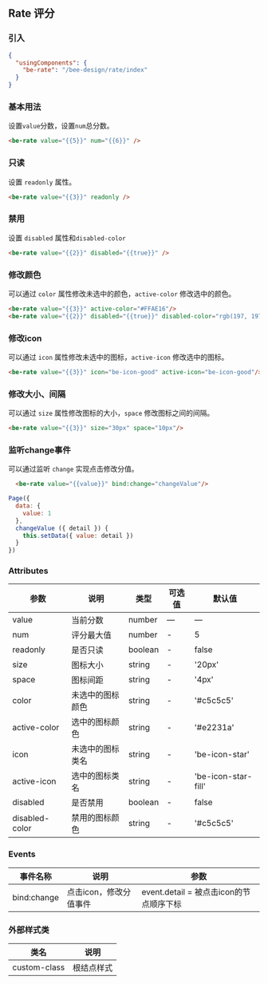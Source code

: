 ## Rate 评分

### 引入

```json
{
  "usingComponents": {
    "be-rate": "/bee-design/rate/index"
  }
}
```

### 基本用法

设置`value`分数，设置`num`总分数。

```html
<be-rate value="{{5}}" num="{{6}}" />
```

### 只读

设置 `readonly` 属性。

```html
<be-rate value="{{3}}" readonly />
```

### 禁用

设置 `disabled` 属性和`disabled-color`

```html
<be-rate value="{{2}}" disabled="{{true}}" />
```

### 修改颜色

可以通过 `color` 属性修改未选中的颜色，`active-color` 修改选中的颜色。

```html
<be-rate value="{{3}}" active-color="#FFAE16"/>
<be-rate value="{{2}}" disabled="{{true}}" disabled-color="rgb(197, 197, 197,0.5)"/>
```

### 修改icon

可以通过 `icon` 属性修改未选中的图标，`active-icon` 修改选中的图标。

```html
<be-rate value="{{3}}" icon="be-icon-good" active-icon="be-icon-good"/>
```

### 修改大小、间隔

可以通过 `size` 属性修改图标的大小，`space` 修改图标之间的间隔。

```html
<be-rate value="{{3}}" size="30px" space="10px"/>
```

### 监听change事件

可以通过监听 `change` 实现点击修改分值。

```html
  <be-rate value="{{value}}" bind:change="changeValue"/>
```
```javascript
Page({
  data: {
    value: 1
  },
  changeValue ({ detail }) {
    this.setData({ value: detail })
  }
})
```


### Attributes
| 参数      | 说明                                 | 类型      | 可选值       | 默认值   |
|---------- |------------------------------------ |---------- |------------- |-------- |
| value     |	当前分数                |	number    |	—           |	—       |
| num	    | 评分最大值                      |	number    |	-         |	5 |
| readonly      | 是否只读                  | boolean | - | false |
| size   | 图标大小                  | string | - | '20px' |
| space      | 图标间距        | string | - | '4px' |
| color       | 未选中的图标颜色  | string | - | '#c5c5c5' |
| active-color           | 选中的图标颜色        | string | - | '#e2231a' |
| icon           | 未选中的图标类名                  | string | - | 'be-icon-star' |
| active-icon    | 选中的图标类名                  | string | - | 'be-icon-star-fill' |
| disabled           | 是否禁用                  | boolean | - | false |
| disabled-color    | 禁用的图标颜色                  | string | - | '#c5c5c5' |

### Events

| 事件名称      | 说明                                 | 参数     |
|------------- |------------------------------------ |--------- |
| bind:change       | 点击icon，修改分值事件              | event.detail = 被点击icon的节点顺序下标  |

### 外部样式类

| 类名     | 说明                |
|---------|---------------------|
| custom-class | 根结点样式 |